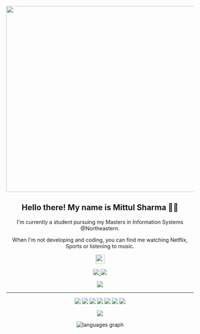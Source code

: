 
<!-- - 👋 Hi, I’m @Mittul , currently pursuing Masters in Information Systems -->
<!-- - 👀 I’m interested in . -->
<!-- - 🌱 I’m currently learning ... -->
<!-- - 💞️ I’m looking to collaborate on ... -->
<!-- - 📫 How to reach me ... -->
<!-- - 😄 Pronouns: ... -->
<!-- - ⚡ Fun fact: ...</p> -->


<p>
<p align="center">
<img src="https://media.licdn.com/dms/image/D4D12AQFAdOrAQe1HEA/article-cover_image-shrink_720_1280/0/1709674661110?e=2147483647&amp;v=beta&amp;t=cXi9xoqDSrGR1XANMQyOXbhjIXhnmGcj5epolciGEF4" jsaction="VQAsE" class="sFlh5c pT0Scc iPVvYb" style="width: 800px; height: 500px; margin: 0px; alt="╚· Software Engineer Project #3 ═·═ Lead Software Engineer at xtype.io ═" jsname="kn3ccd">
</p>
<h2 align="center">Hello there! My name is Mittul Sharma 👋🤓</h2>
<p align="center">I'm currently a student pursuing my Masters in Information Systems @Northeastern.
<!--   You can also find me interested in robotics :robot: and how we can use deep learning to automate these robots. I've started exploring the field of electronics as well ✨ and hope to contribute to that field as well.  -->
</p>

<p align="center">When I'm not developing and coding, you can find me watching Netflix, Sports or listening to music.</p>

<!-- <p align="center"><a href="https://twitter.com/terabyte_17"><img src="https://img.shields.io/badge/twitter-%231DA1F2.svg?&style=for-the-badge&logo=twitter&logoColor=white" height=25> </a> -->

<p align="center"> <a href="https://www.linkedin.com/in/mittul-sharma-38015965/"><img src="https://img.shields.io/badge/linkedin-%230077B5.svg?&style=for-the-badge&logo=linkedin&logoColor=white" height=25></a> 
  <!-- <a href="https://www.instagram.com/yash_sahijwani/"><img src="https://img.shields.io/badge/instagram-%23E4405F.svg?&style=for-the-badge&logo=instagram&logoColor=white" height=25></a> -->
</p>

<p align=center>
  <a href="https://github.com/sharma-mitneu">
    <img src="https://badges.pufler.dev/visits/sharma-mitneu/sharma-mitneu?style=flat-square&color=black&logo=github">
  </a>
  <a href="https://github.com/sharma-mitneu?tab=repositories">
    <img src="https://badges.pufler.dev/repos/sharma-mitneu?style=flat-square&color=black&logo=github">
  </a>
</p>
<p align="center">
<a href="https://github.com/sharma-mitneu"><img src="https://img.shields.io/github/followers/sharma-mitneu?style=social"></a>
</p>
<hr>
<p align="center">
<img src="https://img.shields.io/badge/javascript%20-%23323330.svg?&style=for-the-badge&logo=javascript&logoColor=%23F7DF1E"/> <img src="https://img.shields.io/badge/html5%20-%23E34F26.svg?&style=for-the-badge&logo=html5&logoColor=white"/> <img src="https://img.shields.io/badge/css3%20-%231572B6.svg?&style=for-the-badge&logo=css3&logoColor=white"/> <img src="https://img.shields.io/badge/python%20-%2314354C.svg?&style=for-the-badge&logo=python&logoColor=white"/> <img src="https://img.shields.io/badge/c++%20-%2300599C.svg?&style=for-the-badge&logo=c%2B%2B&ogoColor=white"/> <img src="https://img.shields.io/badge/git%20-%23F05033.svg?&style=for-the-badge&logo=git&logoColor=white"/> <img src="https://img.shields.io/badge/github%20-%23121011.svg?&style=for-the-badge&logo=github&logoColor=white"/>
</p>

<p align=center>  
  <img align=center src="https://github-readme-stats.vercel.app/api?username=sharma-mitneu&show_icons=true&theme=dracula">
</p>

<p align=center>
<img src="https://github-readme-stats.vercel.app/api/top-langs?username=sharma-mitneu&locale=en&hide_title=false&layout=compact&langs_count=5&theme=dracula&hide_border=false" alt="languages graph"  />
</p>





